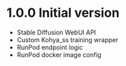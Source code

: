 # 1.0.0 Initial version

- Stable Diffusion WebUI API
- Custom Kohya_ss training wrapper
- RunPod endpoint logic
- RunPod docker image config
